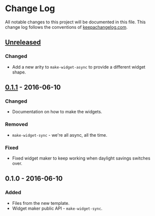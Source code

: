 # Change Log
All notable changes to this project will be documented in this file. This change log follows the conventions of [keepachangelog.com](http://keepachangelog.com/).

## [Unreleased]
### Changed
- Add a new arity to `make-widget-async` to provide a different widget shape.

## [0.1.1] - 2016-06-10
### Changed
- Documentation on how to make the widgets.

### Removed
- `make-widget-sync` - we're all async, all the time.

### Fixed
- Fixed widget maker to keep working when daylight savings switches over.

## 0.1.0 - 2016-06-10
### Added
- Files from the new template.
- Widget maker public API - `make-widget-sync`.

[Unreleased]: https://github.com/your-name/simple-lein-profile-merge/compare/0.1.1...HEAD
[0.1.1]: https://github.com/your-name/simple-lein-profile-merge/compare/0.1.0...0.1.1
